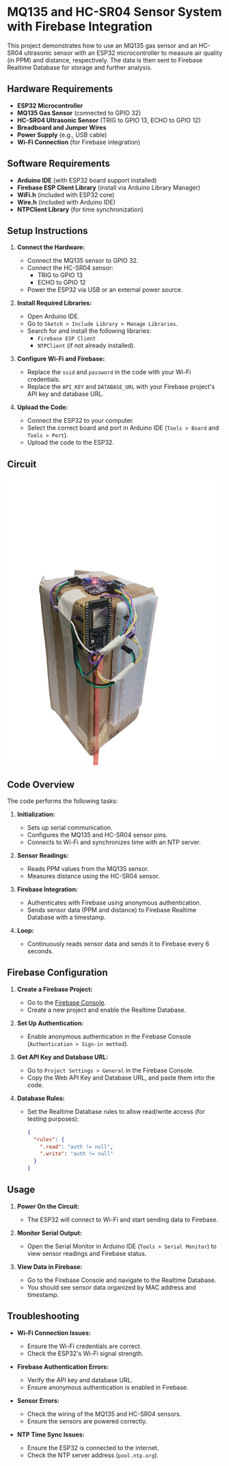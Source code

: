 # MQ135 and HC-SR04 Sensor System with Firebase Integration

This project demonstrates how to use an MQ135 gas sensor and an HC-SR04 ultrasonic sensor with an ESP32 microcontroller to measure air quality (in PPM) and distance, respectively. The data is then sent to Firebase Realtime Database for storage and further analysis.



## Hardware Requirements
- **ESP32 Microcontroller**
- **MQ135 Gas Sensor** (connected to GPIO 32)
- **HC-SR04 Ultrasonic Sensor** (TRIG to GPIO 13, ECHO to GPIO 12)
- **Breadboard and Jumper Wires**
- **Power Supply** (e.g., USB cable)
- **Wi-Fi Connection** (for Firebase integration)



## Software Requirements
- **Arduino IDE** (with ESP32 board support installed)
- **Firebase ESP Client Library** (install via Arduino Library Manager)
- **WiFi.h** (included with ESP32 core)
- **Wire.h** (included with Arduino IDE)
- **NTPClient Library** (for time synchronization)



## Setup Instructions
1. **Connect the Hardware:**
   - Connect the MQ135 sensor to GPIO 32.
   - Connect the HC-SR04 sensor:
     - TRIG to GPIO 13
     - ECHO to GPIO 12
   - Power the ESP32 via USB or an external power source.

2. **Install Required Libraries:**
   - Open Arduino IDE.
   - Go to `Sketch > Include Library > Manage Libraries`.
   - Search for and install the following libraries:
     - `Firebase ESP Client`
     - `NTPClient` (if not already installed).

3. **Configure Wi-Fi and Firebase:**
   - Replace the `ssid` and `password` in the code with your Wi-Fi credentials.
   - Replace the `API_KEY` and `DATABASE_URL` with your Firebase project's API key and database URL.

4. **Upload the Code:**
   - Connect the ESP32 to your computer.
   - Select the correct board and port in Arduino IDE (`Tools > Board` and `Tools > Port`).
   - Upload the code to the ESP32.


## Circuit
![Circuit ](circuit_real_picture.png)  


## Code Overview
The code performs the following tasks:
1. **Initialization:**
   - Sets up serial communication.
   - Configures the MQ135 and HC-SR04 sensor pins.
   - Connects to Wi-Fi and synchronizes time with an NTP server.

2. **Sensor Readings:**
   - Reads PPM values from the MQ135 sensor.
   - Measures distance using the HC-SR04 sensor.

3. **Firebase Integration:**
   - Authenticates with Firebase using anonymous authentication.
   - Sends sensor data (PPM and distance) to Firebase Realtime Database with a timestamp.

4. **Loop:**
   - Continuously reads sensor data and sends it to Firebase every 6 seconds.



## Firebase Configuration
1. **Create a Firebase Project:**
   - Go to the [Firebase Console](https://console.firebase.google.com/).
   - Create a new project and enable the Realtime Database.

2. **Set Up Authentication:**
   - Enable anonymous authentication in the Firebase Console (`Authentication > Sign-in method`).

3. **Get API Key and Database URL:**
   - Go to `Project Settings > General` in the Firebase Console.
   - Copy the Web API Key and Database URL, and paste them into the code.

4. **Database Rules:**
   - Set the Realtime Database rules to allow read/write access (for testing purposes):
     ```json
     {
       "rules": {
         ".read": "auth != null",
         ".write": "auth != null"
       }
     }
     ```



## Usage
1. **Power On the Circuit:**
   - The ESP32 will connect to Wi-Fi and start sending data to Firebase.

2. **Monitor Serial Output:**
   - Open the Serial Monitor in Arduino IDE (`Tools > Serial Monitor`) to view sensor readings and Firebase status.

3. **View Data in Firebase:**
   - Go to the Firebase Console and navigate to the Realtime Database.
   - You should see sensor data organized by MAC address and timestamp.



## Troubleshooting
- **Wi-Fi Connection Issues:**
  - Ensure the Wi-Fi credentials are correct.
  - Check the ESP32's Wi-Fi signal strength.

- **Firebase Authentication Errors:**
  - Verify the API key and database URL.
  - Ensure anonymous authentication is enabled in Firebase.

- **Sensor Errors:**
  - Check the wiring of the MQ135 and HC-SR04 sensors.
  - Ensure the sensors are powered correctly.

- **NTP Time Sync Issues:**
  - Ensure the ESP32 is connected to the internet.
  - Check the NTP server address (`pool.ntp.org`).






